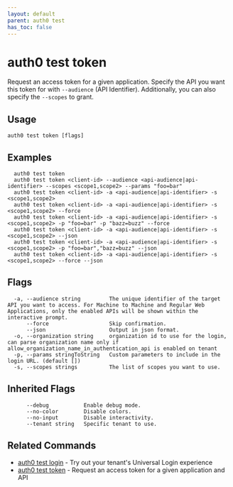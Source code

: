```yaml
---
layout: default
parent: auth0 test
has_toc: false
---
```

# auth0 test token

Request an access token for a given application. Specify the API you want this token for with `--audience` (API Identifier). Additionally, you can also specify the `--scopes` to grant.

## Usage
```
auth0 test token [flags]
```

## Examples

```
  auth0 test token
  auth0 test token <client-id> --audience <api-audience|api-identifier> --scopes <scope1,scope2> --params "foo=bar"
  auth0 test token <client-id> -a <api-audience|api-identifier> -s <scope1,scope2>
  auth0 test token <client-id> -a <api-audience|api-identifier> -s <scope1,scope2> --force
  auth0 test token <client-id> -a <api-audience|api-identifier> -s <scope1,scope2> -p "foo=bar" -p "bazz=buzz" --force
  auth0 test token <client-id> -a <api-audience|api-identifier> -s <scope1,scope2> --json
  auth0 test token <client-id> -a <api-audience|api-identifier> -s <scope1,scope2> -p "foo=bar","bazz=buzz" --json
  auth0 test token <client-id> -a <api-audience|api-identifier> -s <scope1,scope2> --force --json
```


## Flags

```
  -a, --audience string         The unique identifier of the target API you want to access. For Machine to Machine and Regular Web Applications, only the enabled APIs will be shown within the interactive prompt.
      --force                   Skip confirmation.
      --json                    Output in json format.
  -o, --organization string     organization id to use for the login, can parse organization name only if allow_organization_name_in_authentication_api is enabled on tenant
  -p, --params stringToString   Custom parameters to include in the login URL. (default [])
  -s, --scopes strings          The list of scopes you want to use.
```


## Inherited Flags

```
      --debug           Enable debug mode.
      --no-color        Disable colors.
      --no-input        Disable interactivity.
      --tenant string   Specific tenant to use.
```


## Related Commands

- [auth0 test login](auth0_test_login.md) - Try out your tenant's Universal Login experience
- [auth0 test token](auth0_test_token.md) - Request an access token for a given application and API


